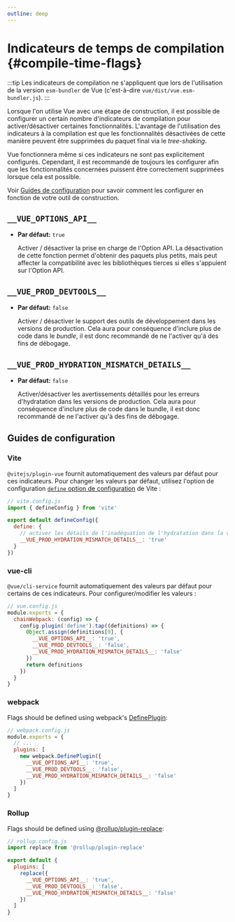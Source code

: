 ```yaml
---
outline: deep
---
```


# Indicateurs de temps de compilation {#compile-time-flags}

:::tip
Les indicateurs de compilation ne s'appliquent que lors de l'utilisation de la version `esm-bundler` de Vue (c'est-à-dire `vue/dist/vue.esm-bundler.js`).
:::

Lorsque l'on utilise Vue avec une étape de construction, il est possible de configurer un certain nombre d'indicateurs de compilation pour activer/désactiver certaines fonctionnalités. L'avantage de l'utilisation des indicateurs à la compilation est que les fonctionnalités désactivées de cette manière peuvent être supprimées du paquet final via le *tree-shaking*.

Vue fonctionnera même si ces indicateurs ne sont pas explicitement configurés. Cependant, il est recommandé de toujours les configurer afin que les fonctionnalités concernées puissent être correctement supprimées lorsque cela est possible.

Voir [Guides de configuration](#configuration-guides) pour savoir comment les configurer en fonction de votre outil de construction.

## `__VUE_OPTIONS_API__`

- **Par défaut:** `true`

  Activer / désactiver la prise en charge de l'Option API. La désactivation de cette fonction permet d'obtenir des paquets plus petits, mais peut affecter la compatibilité avec les bibliothèques tierces si elles s'appuient sur l'Option API.

## `__VUE_PROD_DEVTOOLS__`

- **Par défaut:** `false`

  Activer / désactiver le support des outils de développement dans les versions de production. Cela aura pour conséquence d'inclure plus de code dans le *bundle*, il est donc recommandé de ne l'activer qu'à des fins de débogage.

## `__VUE_PROD_HYDRATION_MISMATCH_DETAILS__` <sup class="vt-badge" data-text="3.4+" />

- **Par défaut:** `false`

  Activer/désactiver les avertissements détaillés pour les erreurs d'hydratation dans les versions de production. Cela aura pour conséquence d'inclure plus de code dans le bundle, il est donc recommandé de ne l'activer qu'à des fins de débogage.

## Guides de configuration

### Vite

`@vitejs/plugin-vue` fournit automatiquement des valeurs par défaut pour ces indicateurs. Pour changer les valeurs par défaut, utilisez l'option de configuration [`define` option de configuration](https://vitejs.dev/config/shared-options.html#define) de Vite :

```js
// vite.config.js
import { defineConfig } from 'vite'

export default defineConfig({
  define: {
    // activer les détails de l'inadéquation de l'hydratation dans la version de production
    __VUE_PROD_HYDRATION_MISMATCH_DETAILS__: 'true'
  }
})
```

### vue-cli

`@vue/cli-service` fournit automatiquement des valeurs par défaut pour certains de ces indicateurs. Pour configurer/modifier les valeurs :

```js
// vue.config.js
module.exports = {
  chainWebpack: (config) => {
    config.plugin('define').tap((definitions) => {
      Object.assign(definitions[0], {
        __VUE_OPTIONS_API__: 'true',
        __VUE_PROD_DEVTOOLS__: 'false',
        __VUE_PROD_HYDRATION_MISMATCH_DETAILS__: 'false'
      })
      return definitions
    })
  }
}
```

### webpack

Flags should be defined using webpack's [DefinePlugin](https://webpack.js.org/plugins/define-plugin/):

```js
// webpack.config.js
module.exports = {
  // ...
  plugins: [
    new webpack.DefinePlugin({
      __VUE_OPTIONS_API__: 'true',
      __VUE_PROD_DEVTOOLS__: 'false',
      __VUE_PROD_HYDRATION_MISMATCH_DETAILS__: 'false'
    })
  ]
}
```

### Rollup

Flags should be defined using [@rollup/plugin-replace](https://github.com/rollup/plugins/tree/master/packages/replace):

```js
// rollup.config.js
import replace from '@rollup/plugin-replace'

export default {
  plugins: [
    replace({
      __VUE_OPTIONS_API__: 'true',
      __VUE_PROD_DEVTOOLS__: 'false',
      __VUE_PROD_HYDRATION_MISMATCH_DETAILS__: 'false'
    })
  ]
}
```
